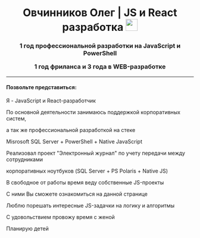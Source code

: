 
<h1 align="center">
  Овчинников Олег | JS и React разработка
  <img src="https://github.com/blackcater/blackcater/raw/main/images/Hi.gif" height="32"/>
</h1>
<h3 align="center">
  <p>1 год профессиональной разработки на JavaScript и PowerShell</p>
  <p>1 год фриланса и 3 года в WEB-разработке</p>
   
</h3>

---

<h4>Позвольте представиться:</h4>
<p>Я - JavaScript и React-разработчик</p>
<p>По основной деятельности занимаюсь поддержкой корпоративных систем,</p> 
<p>а так же профессиональной разработкой на стеке</p>
<p>Misrosoft SQL Server + PowerShell + Native JavaScript</p>
<p>Реализовал проект "Электронный журнал" по учету передачи между сотрудниками</p>
<p>корпоративных ноутбуков (SQL Server + PS Polaris + Native JS)</p>
<p>В свободное от работы время веду собственные JS-проекты</p>
<p>С ними Вы сможете ознакомиться на данной странице</p>
<p>Люблю порешать интересные JS-задачки на логику и алгоритмы</p>
<p>С удовольствием провожу время с женой</p>
<p>Планирую детей</p>












<!--
**Jade-Dragon88/Jade-Dragon88** is a ✨ _special_ ✨ repository because its `README.md` (this file) appears on your GitHub profile.

Here are some ideas to get you started:

- 🔭 I’m currently working on ...
- 🌱 I’m currently learning ...
- 👯 I’m looking to collaborate on ...
- 🤔 I’m looking for help with ...
- 💬 Ask me about ...
- 📫 How to reach me: ...
- 😄 Pronouns: ...
- ⚡ Fun fact: ...
-->
